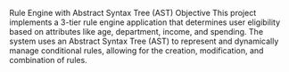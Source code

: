 Rule Engine with Abstract Syntax Tree (AST)
Objective
This project implements a 3-tier rule engine application that determines user eligibility based on attributes like age, department, income, and spending. The system uses an Abstract Syntax Tree (AST) to represent and dynamically manage conditional rules, allowing for the creation, modification, and combination of rules.
